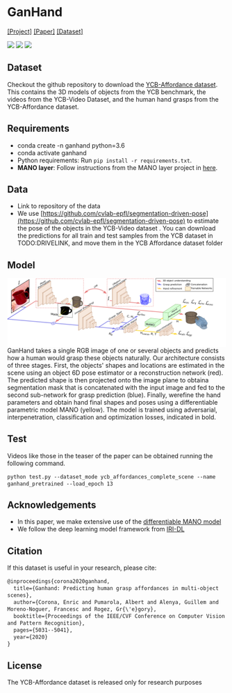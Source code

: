 # GanHand
[[Project]](http://www.iri.upc.edu/people/ecorona/ganhand/) [[Paper]](http://openaccess.thecvf.com/content_CVPR_2020/papers/Corona_GanHand_Predicting_Human_Grasp_Affordances_in_Multi-Object_Scenes_CVPR_2020_paper.pdf) [[Dataset]](https://github.com/enriccorona/YCB_Affordance)

<p float="left">
<img src='images/gif_video1.gif' width=200>
<img src='images/gif_video2.gif' width=200>
<img src='images/gif_video3.gif' width=200>
</p>

## Dataset

Checkout the github repository to download the [YCB-Affordance dataset](https://github.com/enriccorona/YCB_Affordance). This contains the 3D models of objects from the YCB benchmark, the videos from the YCB-Video Dataset, and the human hand grasps from the YCB-Affordance dataset.


## Requirements

- conda create -n ganhand python=3.6
- conda activate ganhand
- Python requirements: Run `pip install -r requirements.txt`.
- **MANO layer**: Follow instructions from the MANO layer project in [here](https://raw.githubusercontent.com/hassony2/manopth).

## Data
- Link to repository of the data
- We use [https://github.com/cvlab-epfl/segmentation-driven-pose](https://github.com/cvlab-epfl/segmentation-driven-pose) to estimate the pose of the objects in the YCB-Video dataset . You can download the predictions for all train and test samples from the YCB dataset in TODO:DRIVELINK, and move them in the YCB Affordance dataset folder

## Model

<img src='images/architecture.png' align="right" width=1000>

GanHand takes a single RGB image of one or several objects and predicts how a human would grasp these objects naturally. Our architecture consists of three stages. First, the objects' shapes and locations are estimated in the scene using an object 6D pose estimator or a reconstruction network (red). The predicted shape is then projected onto the image plane to obtaina segmentation mask that is concatenated with the input image and fed to the second sub-network for grasp prediction (blue). Finally, werefine the hand parameters and obtain hand final shapes and poses using a differentiable parametric model MANO (yellow). The model is trained using adversarial, interpenetration, classification and optimization losses, indicated in bold.

## Test

Videos like those in the teaser of the paper can be obtained running the following command. 

```
python test.py --dataset_mode ycb_affordances_complete_scene --name ganhand_pretrained --load_epoch 13
```

<!--
## Train
...
...
-->


## Acknowledgements
- In this paper, we make extensive use of the [differentiable MANO model](https://raw.githubusercontent.com/hassony2/manopth)
- We follow the deep learning model framework from [IRI-DL](https://github.com/albertpumarola/IRI-DL)

## Citation

If this dataset is useful in your research, please cite:

```
@inproceedings{corona2020ganhand,
  title={Ganhand: Predicting human grasp affordances in multi-object scenes},
  author={Corona, Enric and Pumarola, Albert and Alenya, Guillem and Moreno-Noguer, Francesc and Rogez, Gr{\'e}gory},
  booktitle={Proceedings of the IEEE/CVF Conference on Computer Vision and Pattern Recognition},
  pages={5031--5041},
  year={2020}
}
```

## License

The YCB-Affordance dataset is released only for research purposes

